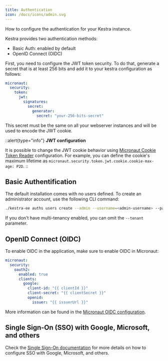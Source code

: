 ```yaml
---
title: Authentication
icon: /docs/icons/admin.svg
---
```


How to configure the authentication for your Kestra instance.

Kestra provides two authentication methods:

- Basic Auth: enabled by default
- OpenID Connect (OIDC)

First, you need to configure the JWT token security. To do that, generate a secret that is at least 256 bits and add it to your kestra configuration as follows:

```yaml
micronaut:
  security:
    token:
      jwt:
        signatures:
          secret:
            generator:
              secret: "your-256-bits-secret"
```

This secret must be the same on all your webserver instances and will be used to encode the JWT cookie.

::alert{type="info"}
**JWT configuration**

It is possible to change the JWT cookie behavior using [Micronaut Cookie Token Reader](https://micronaut-projects.github.io/micronaut-security/latest/guide/#io.micronaut.security.token.jwt.cookie.JwtCookieConfigurationProperties) configuration. For example, you can define the cookie's maximum lifetime as `micronaut.security.token.jwt.cookie.cookie-max-age: P2D`.
::

## Basic Authentification

The default installation comes with no users defined. To create an administrator account, use the following CLI command:

```bash
./kestra-ee auths users create --admin --username=<admin-username> --password=<admin-password> --tenant=<tenant-id>
```

If you don't have multi-tenancy enabled, you can omit the `--tenant` parameter.

## OpenID Connect (OIDC)

To enable OIDC in the application, make sure to enable OIDC in Micronaut:

```yaml
micronaut:
  security:
    oauth2:
      enabled: true
      clients:
        google:
          client-id: "{{ clientId }}"
          client-secret: "{{ clientSecret }}"
          openid:
            issuer: "{{ issuerUrl }}"
```

More information can be found in the [Micronaut OIDC configuration](https://micronaut-projects.github.io/micronaut-security/latest/guide/#openid-configuration).


## Single Sign-On (SSO) with Google, Microsoft, and others

Check the [Single Sign-On documentation](/docs/enterprise/sso) for more details on how to configure SSO with Google, Microsoft, and others.

